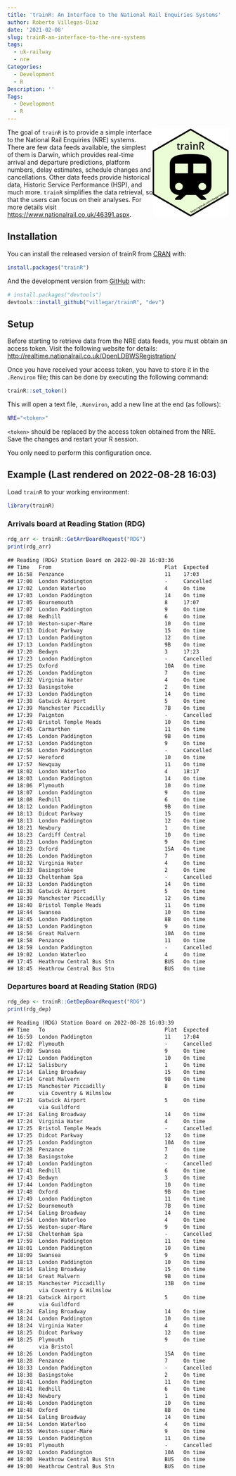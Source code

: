 ```yaml
---
title: 'trainR: An Interface to the National Rail Enquiries Systems'
author: Roberto Villegas-Diaz
date: '2021-02-08'
slug: trainR-an-interface-to-the-nre-systems
tags:
  - uk-railway
  - nre
Categories:
  - Development
  - R
Description: ''
Tags:
  - Development
  - R
---
```


<img src="https://raw.githubusercontent.com/villegar/trainR/main/inst/images/logo.png" alt="logo" align="right" height=200px/>

The goal of `trainR` is to provide a simple interface to the 
National Rail Enquiries (NRE) systems. There are few data feeds 
available, the simplest of them is Darwin, which provides real-time 
arrival and departure predictions, platform numbers, delay estimates, 
schedule changes and cancellations. Other data feeds provide historical 
data, Historic Service Performance (HSP), and much more. `trainR` 
simplifies the data retrieval, so that the users can focus on their 
analyses. For more details visit 
https://www.nationalrail.co.uk/46391.aspx.

## Installation

You can install the released version of trainR from [CRAN](https://CRAN.R-project.org) with:

``` r
install.packages("trainR")
```

And the development version from [GitHub](https://github.com/) with:

``` r
# install.packages("devtools")
devtools::install_github("villegar/trainR", "dev")
```

## Setup
Before starting to retrieve data from the NRE data feeds, you must obtain an access token. 
Visit the following website for details: http://realtime.nationalrail.co.uk/OpenLDBWSRegistration/

Once you have received your access token, you have to store it in the `.Renviron` file; this can be 
done by executing the following command:


```r
trainR::set_token()
```

This will open a text file, `.Renviron`, add a new line at the end (as follows):

```bash
NRE="<token>"
```

`<token>` should be replaced by the access token obtained from the NRE. Save the changes and restart 
your R session.

You only need to perform this configuration once.

## Example (Last rendered on 2022-08-28 16:03)

Load `trainR` to your working environment:

```r
library(trainR)
```

### Arrivals board at Reading Station (RDG)


```r
rdg_arr <- trainR::GetArrBoardRequest("RDG")
print(rdg_arr)
```

```
## Reading (RDG) Station Board on 2022-08-28 16:03:36
## Time   From                                    Plat  Expected
## 16:58  Penzance                                11    17:03
## 17:00  London Paddington                       -     Cancelled
## 17:02  London Waterloo                         4     On time
## 17:03  London Paddington                       14    On time
## 17:05  Bournemouth                             8     17:07
## 17:07  London Paddington                       9     On time
## 17:08  Redhill                                 6     On time
## 17:10  Weston-super-Mare                       10    On time
## 17:13  Didcot Parkway                          15    On time
## 17:13  London Paddington                       12    On time
## 17:13  London Paddington                       9B    On time
## 17:20  Bedwyn                                  3     17:23
## 17:23  London Paddington                       -     Cancelled
## 17:25  Oxford                                  10A   On time
## 17:26  London Paddington                       7     On time
## 17:32  Virginia Water                          4     On time
## 17:33  Basingstoke                             2     On time
## 17:33  London Paddington                       14    On time
## 17:38  Gatwick Airport                         5     On time
## 17:39  Manchester Piccadilly                   7B    On time
## 17:39  Paignton                                -     Cancelled
## 17:40  Bristol Temple Meads                    10    On time
## 17:45  Carmarthen                              11    On time
## 17:45  London Paddington                       9B    On time
## 17:53  London Paddington                       9     On time
## 17:56  London Paddington                       -     Cancelled
## 17:57  Hereford                                10    On time
## 17:57  Newquay                                 11    On time
## 18:02  London Waterloo                         4     18:17
## 18:03  London Paddington                       14    On time
## 18:06  Plymouth                                10    On time
## 18:07  London Paddington                       9     On time
## 18:08  Redhill                                 6     On time
## 18:12  London Paddington                       9B    On time
## 18:13  Didcot Parkway                          15    On time
## 18:13  London Paddington                       12    On time
## 18:21  Newbury                                 1     On time
## 18:23  Cardiff Central                         10    On time
## 18:23  London Paddington                       9     On time
## 18:23  Oxford                                  15A   On time
## 18:26  London Paddington                       7     On time
## 18:32  Virginia Water                          4     On time
## 18:33  Basingstoke                             2     On time
## 18:33  Cheltenham Spa                          -     Cancelled
## 18:33  London Paddington                       14    On time
## 18:38  Gatwick Airport                         5     On time
## 18:39  Manchester Piccadilly                   12    On time
## 18:40  Bristol Temple Meads                    11    On time
## 18:44  Swansea                                 10    On time
## 18:45  London Paddington                       8B    On time
## 18:53  London Paddington                       9     On time
## 18:56  Great Malvern                           10A   On time
## 18:58  Penzance                                11    On time
## 18:59  London Paddington                       -     Cancelled
## 19:02  London Waterloo                         4     On time
## 17:45  Heathrow Central Bus Stn                BUS   On time
## 18:45  Heathrow Central Bus Stn                BUS   On time
```

### Departures board at Reading Station (RDG)


```r
rdg_dep <- trainR::GetDepBoardRequest("RDG")
print(rdg_dep)
```

```
## Reading (RDG) Station Board on 2022-08-28 16:03:39
## Time   To                                      Plat  Expected
## 16:59  London Paddington                       11    17:04
## 17:02  Plymouth                                -     Cancelled
## 17:09  Swansea                                 9     On time
## 17:12  London Paddington                       10    On time
## 17:12  Salisbury                               1     On time
## 17:14  Ealing Broadway                         15    On time
## 17:14  Great Malvern                           9B    On time
## 17:15  Manchester Piccadilly                   8     On time
##        via Coventry & Wilmslow                 
## 17:21  Gatwick Airport                         5     On time
##        via Guildford                           
## 17:24  Ealing Broadway                         14    On time
## 17:24  Virginia Water                          4     On time
## 17:25  Bristol Temple Meads                    -     Cancelled
## 17:25  Didcot Parkway                          12    On time
## 17:25  London Paddington                       10A   On time
## 17:28  Penzance                                7     On time
## 17:38  Basingstoke                             2     On time
## 17:40  London Paddington                       -     Cancelled
## 17:41  Redhill                                 6     On time
## 17:43  Bedwyn                                  3     On time
## 17:44  London Paddington                       10    On time
## 17:48  Oxford                                  9B    On time
## 17:49  London Paddington                       11    On time
## 17:52  Bournemouth                             7B    On time
## 17:54  Ealing Broadway                         14    On time
## 17:54  London Waterloo                         4     On time
## 17:55  Weston-super-Mare                       9     On time
## 17:58  Cheltenham Spa                          -     Cancelled
## 17:59  London Paddington                       11    On time
## 18:01  London Paddington                       10    On time
## 18:09  Swansea                                 9     On time
## 18:13  London Paddington                       10    On time
## 18:14  Ealing Broadway                         15    On time
## 18:14  Great Malvern                           9B    On time
## 18:15  Manchester Piccadilly                   13B   On time
##        via Coventry & Wilmslow                 
## 18:21  Gatwick Airport                         5     On time
##        via Guildford                           
## 18:24  Ealing Broadway                         14    On time
## 18:24  London Paddington                       10    On time
## 18:24  Virginia Water                          4     On time
## 18:25  Didcot Parkway                          12    On time
## 18:25  Plymouth                                9     On time
##        via Bristol                             
## 18:26  London Paddington                       15A   On time
## 18:28  Penzance                                7     On time
## 18:33  London Paddington                       -     Cancelled
## 18:38  Basingstoke                             2     On time
## 18:41  London Paddington                       11    On time
## 18:41  Redhill                                 6     On time
## 18:43  Newbury                                 1     On time
## 18:46  London Paddington                       10    On time
## 18:48  Oxford                                  8B    On time
## 18:54  Ealing Broadway                         14    On time
## 18:54  London Waterloo                         4     On time
## 18:55  Weston-super-Mare                       9     On time
## 18:59  London Paddington                       11    On time
## 19:01  Plymouth                                -     Cancelled
## 19:02  London Paddington                       10A   On time
## 18:00  Heathrow Central Bus Stn                BUS   On time
## 19:00  Heathrow Central Bus Stn                BUS   On time
```
